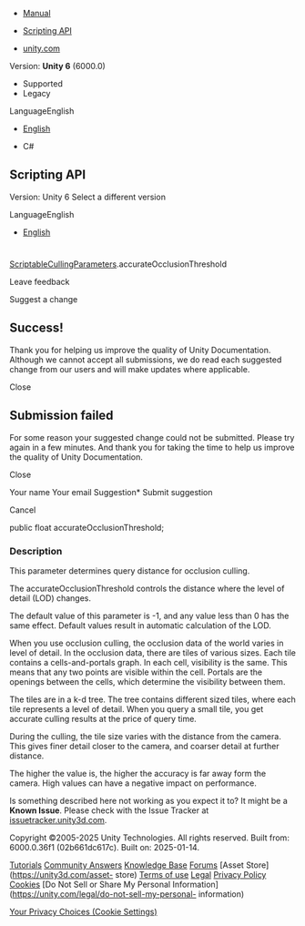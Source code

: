 [ ]()

  * [Manual](../Manual/index.html)
  * [Scripting API](../ScriptReference/index.html)

  * [unity.com](https://unity.com/)

Version: **Unity 6** (6000.0)

  * Supported
  * Legacy

LanguageEnglish

  * [English]()

  * C#

[ ](https://docs.unity3d.com)

## Scripting API

Version: Unity 6 Select a different version

LanguageEnglish

  * [English]()

#
[ScriptableCullingParameters](Rendering.ScriptableCullingParameters.html).accurateOcclusionThreshold

Leave feedback

Suggest a change

## Success!

Thank you for helping us improve the quality of Unity Documentation. Although
we cannot accept all submissions, we do read each suggested change from our
users and will make updates where applicable.

Close

## Submission failed

For some reason your suggested change could not be submitted. Please <a>try
again</a> in a few minutes. And thank you for taking the time to help us
improve the quality of Unity Documentation.

Close

Your name Your email Suggestion* Submit suggestion

Cancel

[ ]()

public float accurateOcclusionThreshold;

### Description

This parameter determines query distance for occlusion culling.

The accurateOcclusionThreshold controls the distance where the level of detail
(LOD) changes.  
  
The default value of this parameter is -1, and any value less than 0 has the
same effect. Default values result in automatic calculation of the LOD.  
  
When you use occlusion culling, the occlusion data of the world varies in
level of detail. In the occlusion data, there are tiles of various sizes. Each
tile contains a cells-and-portals graph. In each cell, visibility is the same.
This means that any two points are visible within the cell. Portals are the
openings between the cells, which determine the visibility between them.  
  
The tiles are in a k-d tree. The tree contains different sized tiles, where
each tile represents a level of detail. When you query a small tile, you get
accurate culling results at the price of query time.  
  
During the culling, the tile size varies with the distance from the camera.
This gives finer detail closer to the camera, and coarser detail at further
distance.  
  
The higher the value is, the higher the accuracy is far away form the camera.
High values can have a negative impact on performance.

Is something described here not working as you expect it to? It might be a
**Known Issue**. Please check with the Issue Tracker at
[issuetracker.unity3d.com](https://issuetracker.unity3d.com).

Copyright ©2005-2025 Unity Technologies. All rights reserved. Built from:
6000.0.36f1 (02b661dc617c). Built on: 2025-01-14.

[Tutorials](https://unity3d.com/learn) [Community
Answers](https://answers.unity3d.com) [Knowledge
Base](https://support.unity3d.com/hc/en-us)
[Forums](https://forum.unity3d.com) [Asset Store](https://unity3d.com/asset-
store) [Terms of use](https://docs.unity3d.com/Manual/TermsOfUse.html)
[Legal](https://unity.com/legal) [Privacy
Policy](https://unity.com/legal/privacy-policy)
[Cookies](https://unity.com/legal/cookie-policy) [Do Not Sell or Share My
Personal Information](https://unity.com/legal/do-not-sell-my-personal-
information)

[Your Privacy Choices (Cookie Settings)](javascript:void\(0\);)

